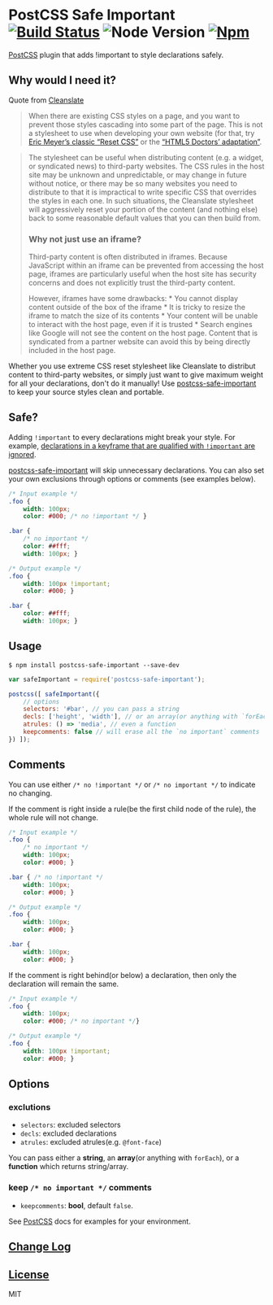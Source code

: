 # PostCSS Safe Important [![Build Status][ci-img]][ci] ![Node Version][node-img] [![Npm][npm-img]][npm]

[PostCSS] plugin that adds !important to style declarations safely.

[PostCSS]:  https://github.com/postcss/postcss
[ci-img]:   https://travis-ci.org/Crimx/postcss-safe-important.svg
[ci]:       https://travis-ci.org/Crimx/postcss-safe-important
[npm-img]:  https://img.shields.io/npm/v/postcss-safe-important.svg
[npm]:      https://www.npmjs.com/package/postcss-safe-important
[node-img]: https://img.shields.io/badge/node-%5E4.0.0-green.svg

## Why would I need it?

Quote from [Cleanslate](http://cleanslatecss.com/#Why-would-I-need-it)

> When there are existing CSS styles on a page, and you want to prevent those styles cascading into some part of the page. This is not a stylesheet to use when developing your own website (for that, try [Eric Meyer’s classic “Reset CSS”](http://meyerweb.com/eric/tools/css/reset/) or the [“HTML5 Doctors’ adaptation”](http://html5doctor.com/html-5-reset-stylesheet).

> The stylesheet can be useful when distributing content (e.g. a widget, or syndicated news) to third-party websites. The CSS rules in the host site may be unknown and unpredictable, or may change in future without notice, or there may be so many websites you need to distribute to that it is impractical to write specific CSS that overrides the styles in each one. In such situations, the Cleanslate stylesheet will aggressively reset your portion of the content (and nothing else) back to some reasonable default values that you can then build from.
> 
> ### Why not just use an iframe?
> 
> Third-party content is often distributed in iframes. Because JavaScript within an iframe can be prevented from accessing the host page, iframes are particularly useful when the host site has security concerns and does not explicitly trust the third-party content.
> 
> However, iframes have some drawbacks: * You cannot display content outside of the box of the iframe * It is tricky to resize the iframe to match the size of its contents * Your content will be unable to interact with the host page, even if it is trusted * Search engines like Google will not see the content on the host page. Content that is syndicated from a partner website can avoid this by being directly included in the host page.


Whether you use extreme CSS reset stylesheet like Cleanslate to distribut content to third-party websites, or simply just want to give maximum weight for all your declarations, don't do it manually! Use [postcss-safe-important] to keep your source styles clean and portable. 

## Safe?

Adding `!important` to every declarations might break your style. For example, [declarations in a keyframe that are qualified with `!important` are ignored](https://developer.mozilla.org/en-US/docs/Web/CSS/@keyframes#!important_in_a_keyframe).

[postcss-safe-important] will skip unnecessary declarations. You can also set your own exclusions through options or comments (see examples below).

[postcss-safe-important]: https://github.com/Crimx/postcss-safe-important


```css
/* Input example */
.foo {
    width: 100px;
    color: #000; /* no !important */ }

.bar {
    /* no important */
    color: ##fff;
    width: 100px; }
```

```css
/* Output example */
.foo {
    width: 100px !important;
    color: #000; }

.bar {
    color: ##fff;
    width: 100px; }
```

## Usage

```
$ npm install postcss-safe-important --save-dev
```

```js
var safeImportant = require('postcss-safe-important');

postcss([ safeImportant({
    // options
    selectors: '#bar', // you can pass a string
    decls: ['height', 'width'], // or an array(or anything with `forEach`)
    atrules: () => 'media', // even a function
    keepcomments: false // will erase all the `no important` comments
}) ]);
```

## Comments

You can use either `/* no !important */` or `/* no important */` to indicate no changing.

If the comment is right inside a rule(be the first child node of the rule), the whole rule will not change.

```css
/* Input example */
.foo {
    /* no important */
    width: 100px;
    color: #000; }

.bar { /* no !important */
    width: 100px;
    color: #000; }
```

```css
/* Output example */
.foo {
    width: 100px;
    color: #000; }

.bar {
    width: 100px;
    color: #000; }
```

If the comment is right behind(or below) a declaration, then only the declaration will remain the same.

```css
/* Input example */
.foo {
    width: 100px;
    color: #000; /* no important */}
```

```css
/* Output example */
.foo {
    width: 100px !important;
    color: #000; }
```

## Options

### exclutions

- `selectors`: excluded selectors
- `decls`: excluded declarations
- `atrules`: excluded atrules(e.g. `@font-face`)

You can pass either a **string**, an **array**(or anything with `forEach`), or a **function** which returns string/array.

### keep `/* no important */` comments

- `keepcomments`: **bool**, default `false`.

See [PostCSS] docs for examples for your environment.

## [Change Log](CHANGELOG.md)

## [License](LICENSE)

MIT
